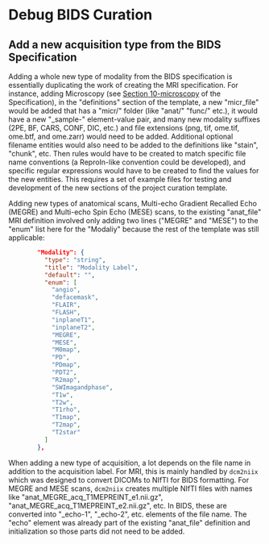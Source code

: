 # Debug BIDS Curation

## Add a new acquisition type from the BIDS Specification

Adding a whole new type of modality from the BIDS specification is essentially duplicating the work of creating the MRI specification.  For instance, adding Microscopy (see [Section 10-microscopy](https://bids-specification.readthedocs.io/en/stable/04-modality-specific-files/10-microscopy.html) of the Specification), in the "definitions" section of the template, a new "micr_file" would be added that has a "micr/" folder (like "anat/" "func/" etc.), it would have a new "_sample-<label>" element-value pair, and many new modality suffixes (2PE, BF, CARS, CONF, DIC, etc.) and file extensions (png, tif, ome.tif, ome.btf, and ome.zarr) would need to be added.  Additional optional filename entities would also need to be added to the definitions like "stain", "chunk", etc.  Then rules would have to be created to match specific file name conventions (a ReproIn-like convention could be developed), and specific regular expressions would have to be created to find the values for the new entities.  This requires a set of example files for testing and development of the new sections of the project curation template.

Adding new types of anatomical scans, Multi-echo Gradient Recalled Echo (MEGRE) and Multi-echo Spin Echo (MESE) scans, to the existing "anat_file" MRI definition involved only adding two lines  ("MEGRE" and "MESE") to the "enum" list here for the "Modaliy" because the rest of the template was still applicable:

```json
        "Modality": {
          "type": "string",
          "title": "Modality Label",
          "default": "",
          "enum": [
            "angio",
            "defacemask",
            "FLAIR",
            "FLASH",
            "inplaneT1",
            "inplaneT2",
            "MEGRE",
            "MESE",
            "M0map",
            "PD",
            "PDmap",
            "PDT2",
            "R2map",
            "SWImagandphase",
            "T1w",
            "T2w",
            "T1rho",
            "T1map",
            "T2map",
            "T2star"
          ]
        },
```

When adding a new type of acquisition, a lot depends on the file name in addition to the acquisition label.  For MRI, this is mainly handled by `dcm2niix` which was designed to convert DICOMs to NIfTI for BIDS formatting.  For MEGRE and MESE scans, `dcm2niix` creates multiple NIfTI files with names like "anat_MEGRE_acq_T1MEPREINT_e1.nii.gz", "anat_MEGRE_acq_T1MEPREINT_e2.nii.gz", etc.  In BIDS, these are converted into "_echo-1", "_echo-2", etc. elements of the file name.  The "echo" element was already part of the existing "anat_file" definition and initialization so those parts did not need to be added.